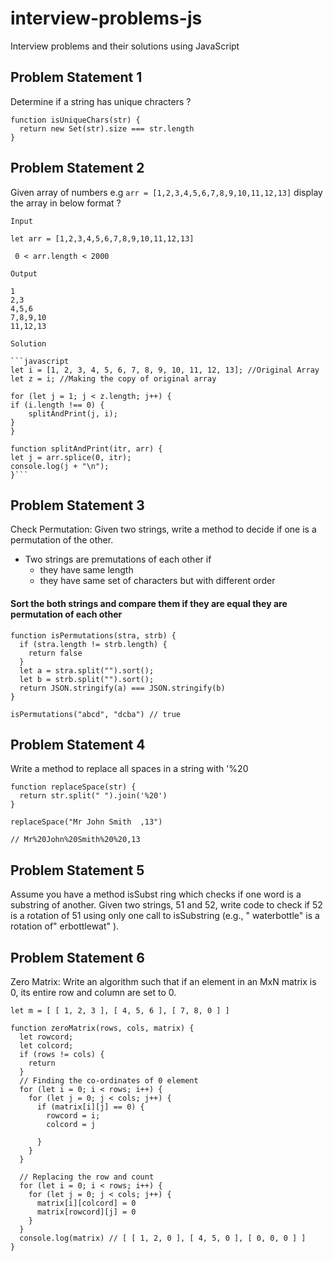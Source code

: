 # interview-problems-js

Interview problems and their solutions using JavaScript

## Problem Statement 1

Determine if a string has unique chracters ?

```
function isUniqueChars(str) {
  return new Set(str).size === str.length
}
```

## Problem Statement 2

Given array of numbers e.g `arr = [1,2,3,4,5,6,7,8,9,10,11,12,13]` display the array in below format ?

    Input

    let arr = [1,2,3,4,5,6,7,8,9,10,11,12,13]

     0 < arr.length < 2000

    Output

    1
    2,3
    4,5,6
    7,8,9,10
    11,12,13

    Solution

    ```javascript
    let i = [1, 2, 3, 4, 5, 6, 7, 8, 9, 10, 11, 12, 13]; //Original Array
    let z = i; //Making the copy of original array

    for (let j = 1; j < z.length; j++) {
    if (i.length !== 0) {
        splitAndPrint(j, i);
    }
    }

    function splitAndPrint(itr, arr) {
    let j = arr.splice(0, itr);
    console.log(j + "\n");
    }```

## Problem Statement 3

Check Permutation: Given two strings, write a method to decide if one is a permutation of the other.

- Two strings are premutations of each other if
  - they have same length
  - they have same set of characters but with different order

#### Sort the both strings and compare them if they are equal they are permutation of each other

```
function isPermutations(stra, strb) {
  if (stra.length != strb.length) {
    return false
  }
  let a = stra.split("").sort();
  let b = strb.split("").sort();
  return JSON.stringify(a) === JSON.stringify(b)
}

isPermutations("abcd", "dcba") // true
```

## Problem Statement 4

Write a method to replace all spaces in a string with '%20

```
function replaceSpace(str) {
  return str.split(" ").join('%20')
}

replaceSpace("Mr John Smith  ,13")

// Mr%20John%20Smith%20%20,13
```

## Problem Statement 5

Assume you have a method isSubst ring which checks if one word is a substring of another. Given two strings, 51 and 52, write code to check if 52 is a rotation of 51 using only one call to isSubstring (e.g., " waterbottle" is a rotation of" erbottlewat" ).

## Problem Statement 6

Zero Matrix: Write an algorithm such that if an element in an MxN matrix is 0, its entire row and column are set to 0.

```
let m = [ [ 1, 2, 3 ], [ 4, 5, 6 ], [ 7, 8, 0 ] ] 

function zeroMatrix(rows, cols, matrix) {
  let rowcord;
  let colcord;
  if (rows != cols) {
    return
  }
  // Finding the co-ordinates of 0 element
  for (let i = 0; i < rows; i++) {
    for (let j = 0; j < cols; j++) {
      if (matrix[i][j] == 0) {
        rowcord = i;
        colcord = j

      }
    }
  }

  // Replacing the row and count
  for (let i = 0; i < rows; i++) {
    for (let j = 0; j < cols; j++) {
      matrix[i][colcord] = 0
      matrix[rowcord][j] = 0
    }
  }
  console.log(matrix) // [ [ 1, 2, 0 ], [ 4, 5, 0 ], [ 0, 0, 0 ] ] 
}
```
